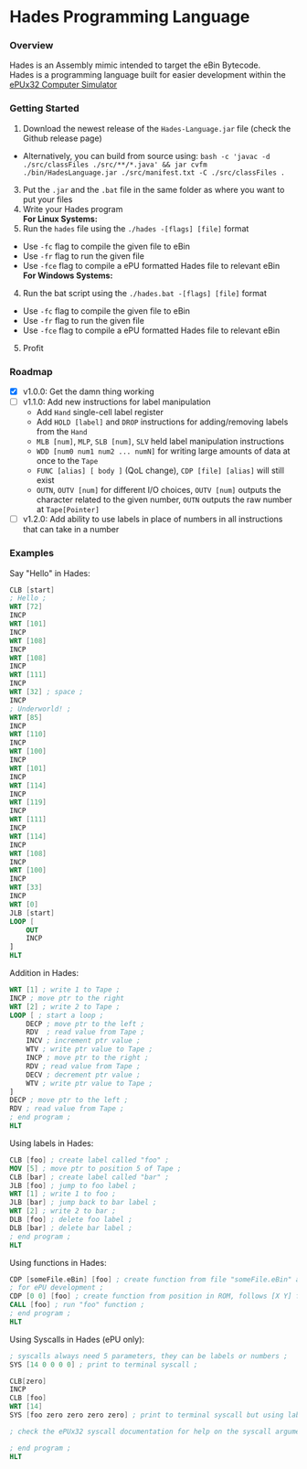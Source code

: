 # Hades Programming Language
### Overview
Hades is an Assembly mimic intended to target the eBin Bytecode.\
Hades is a programming language built for easier development within the [ePUx32 Computer Simulator](https://github.com/Nadelio/ePU)

### Getting Started
1. Download the newest release of the `Hades-Language.jar` file (check the Github release page)
  - Alternatively, you can build from source using: `bash -c 'javac -d ./src/classFiles ./src/**/*.java' && jar cvfm ./bin/HadesLanguage.jar ./src/manifest.txt -C ./src/classFiles .`
3. Put the `.jar` and the `.bat` file in the same folder as where you want to put your files
4. Write your Hades program
\
**For Linux Systems:**
5. Run the `hades` file using the `./hades -[flags] [file]` format
  - Use `-fc` flag to compile the given file to eBin
  - Use `-fr` flag to run the given file
  - Use `-fce` flag to compile a ePU formatted Hades file to relevant eBin
\
**For Windows Systems:**
4. Run the bat script using the `./hades.bat -[flags] [file]` format
  - Use `-fc` flag to compile the given file to eBin
  - Use `-fr` flag to run the given file
  - Use `-fce` flag to compile a ePU formatted Hades file to relevant eBin
5. Profit

### Roadmap
- [x] v1.0.0: Get the damn thing working
- [ ] v1.1.0: Add new instructions for label manipulation
  - Add `Hand` single-cell label register
  - Add `HOLD [label]` and `DROP` instructions for adding/removing labels from the `Hand`
  - `MLB [num]`, `MLP`, `SLB [num]`, `SLV` held label manipulation instructions
  - `WDD [num0 num1 num2 ... numN]` for writing large amounts of data at once to the `Tape`
  - `FUNC [alias] [ body ]` (QoL change), `CDP [file] [alias]` will still exist
  - `OUTN`, `OUTV [num]` for different I/O choices, `OUTV [num]` outputs the character related to the given number, `OUTN` outputs the raw number at `Tape[Pointer]`
- [ ] v1.2.0: Add ability to use labels in place of numbers in all instructions that can take in a number

### Examples
Say "Hello" in Hades:
```nasm
CLB [start]
; Hello ;
WRT [72]
INCP
WRT [101]
INCP
WRT [108]
INCP
WRT [108]
INCP
WRT [111]
INCP
WRT [32] ; space ;
INCP
; Underworld! ;
WRT [85]
INCP
WRT [110]
INCP
WRT [100]
INCP
WRT [101]
INCP
WRT [114]
INCP
WRT [119]
INCP
WRT [111]
INCP
WRT [114]
INCP
WRT [108]
INCP
WRT [100]
INCP
WRT [33]
INCP
WRT [0]
JLB [start]
LOOP [
    OUT
    INCP
]
HLT
```
Addition in Hades:
```nasm
WRT [1] ; write 1 to Tape ;
INCP ; move ptr to the right
WRT [2] ; write 2 to Tape ;
LOOP [ ; start a loop ;
    DECP ; move ptr to the left ;
    RDV  ; read value from Tape ;
    INCV ; increment ptr value ;
    WTV ; write ptr value to Tape ;
    INCP ; move ptr to the right ;
    RDV ; read value from Tape ;
    DECV ; decrement ptr value ;
    WTV ; write ptr value to Tape ;
]
DECP ; move ptr to the left ;
RDV ; read value from Tape ;
; end program ;
HLT
```
Using labels in Hades:
```nasm
CLB [foo] ; create label called "foo" ;
MOV [5] ; move ptr to position 5 of Tape ;
CLB [bar] ; create label called "bar" ;
JLB [foo] ; jump to foo label ;
WRT [1] ; write 1 to foo ;
JLB [bar] ; jump back to bar label ;
WRT [2] ; write 2 to bar ;
DLB [foo] ; delete foo label ;
DLB [bar] ; delete bar label ;
; end program ;
HLT
```
Using functions in Hades:
```nasm
CDP [someFile.eBin] [foo] ; create function from file "someFile.eBin" and call it "foo" ;
; for ePU development ;
CDP [0 0] [foo] ; create function from position in ROM, follows [X Y] format;
CALL [foo] ; run "foo" function ;
; end program ;
HLT
```
Using Syscalls in Hades (ePU only):
```nasm
; syscalls always need 5 parameters, they can be labels or numbers ;
SYS [14 0 0 0 0] ; print to terminal syscall ;

CLB[zero]
INCP
CLB [foo]
WRT [14]
SYS [foo zero zero zero zero] ; print to terminal syscall but using labels called "foo" and "zero" ;

; check the ePUx32 syscall documentation for help on the syscall arguments ;

; end program ;
HLT
```

